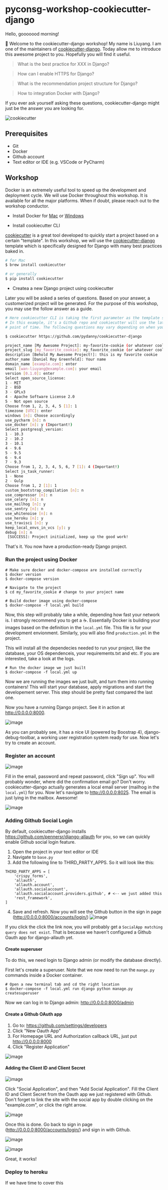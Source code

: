 # pyconsg-workshop-cookiecutter-django

Hello, gooooood morning! 

:cookie: Welcome to the cookiecutter-django workshop! My name is Liuyang. I am one of the maintainers of [cookiecutter-django]. Today allow me to introduce this awesome project to you. Hopefully you will find it useful.


> What is the best practice for XXX in Django?

> How can I enable HTTPS for Django?

> What is the recommendation project structure for Django?

> How to integration Docker with Django?

If you ever ask yourself asking these questions, cookiecutter-django might just be the answer you are looking for.

![cookiecutter](https://camo.githubusercontent.com/c2095c350e36abaafd738dcdc6cdc9e7d585d69e/68747470733a2f2f7261772e6769746875622e636f6d2f617564726579722f636f6f6b69656375747465722f336163303738333536616466356131613732303432646665373265626661346139636435656633382f6c6f676f2f636f6f6b69656375747465725f6d656469756d2e706e67)

## Prerequisites

* Git
* Docker
* Github account
* Text editor or IDE (e.g. VSCode or PyCharm)

## Workshop

Docker is an extremely useful tool to speed up the development and deployment cycle. We will use Docker throughout this workshop. It is available for all the major platforms. When if doubt, please reach out to the workshop conductor.

* Install Docker
for [Mac](https://docs.docker.com/docker-for-mac/install/) or [Windows](https://store.docker.com/editions/community/docker-ce-desktop-windows)

* Install cookiecutter CLI 

[cookiecutter] is a great tool developed to quickly start a project based on a certain "template". In this workshop, we will use the [cookiecutter-django] template which is specifically designed for Django with many best practices baked in.

```bash
# for Mac
$ brew install cookiecutter

# or generally
$ pip install cookiecutter
```

* Createa a new Django project using cookiecutter

Later you will be asked a series of questions. Based on your answer, a customerized project will be generated. For the purpose of this workshop, you may use the follow answer as a guide.

```bash
# Here cookiecutter CLI is taking the first parameter as the template source
# In this example, it's a Github repo and cookiecutter will use the latest master at this 
# point of time. The following questions may vary depending on when you run the command 

$ cookiecutter https://github.com/pydanny/cookiecutter-django

project_name [My Awesome Project]: my-favorite-cookie (or whatever cool name you like)
project_slug [my_favorite_cookie]: my_favorite_cookie (or whatever cool name you like)
description [Behold My Awesome Project!]: this is my favorite cookie 
author_name [Daniel Roy Greenfeld]: Your name
domain_name [example.com]: enter
email [wan-liuyang@example.com]: your email
version [0.1.0]: enter
Select open_source_license:
1 - MIT
2 - BSD
3 - GPLv3
4 - Apache Software License 2.0
5 - Not open source
Choose from 1, 2, 3, 4, 5 [1]: 1
timezone [UTC]: enter
windows [n]: Choose accordingly
use_pycharm [n]: n
use_docker [n]: y (Important!)
Select postgresql_version:
1 - 10.3
2 - 10.2
3 - 10.1
4 - 9.6
5 - 9.5
6 - 9.4
7 - 9.3
Choose from 1, 2, 3, 4, 5, 6, 7 [1]: 4 (Important!)
Select js_task_runner:
1 - None
2 - Gulp
Choose from 1, 2 [1]: 1
custom_bootstrap_compilation [n]: n
use_compressor [n]: n
use_celery [n]: n
use_mailhog [n]: y
use_sentry [n]: n
use_whitenoise [n]: n
use_heroku [n]: y
use_travisci [n]: y
keep_local_envs_in_vcs [y]: y
debug [n]: n
 [SUCCESS]: Project initialized, keep up the good work!
```

That's it. You now have a production-ready Django project.

### Run the project using Docker

```
# Make sure docker and docker-compose are installed correctly
$ docker version
$ docker-compose version

# Navigate to the project
$ cd my_favorite_cookie # change to your project name

# Build docker image using docker-compose
$ docker-compose -f local.yml build
```

Now, this step will probably take a while, depending how fast your network is. I strongly recommend you to get a :coffee:. Essentially Docker is building your images based on the definition in the `local.yml` file. This file is for your development envionment. Similarly, you will also find `production.yml` in the project. 

This will install all the dependecies needed to run your project, like the database, your OS dependenceis, your requirements.txt and etc. If you are interested, take a look at the logs.

```
# Run the docker image we just built 
$ docker-compose -f local.yml up
```

Now we are running the images we just built, and turn them into running containers! This will start your database, apply migrations and start the developement server. This step should be pretty fast compared the last one.

Now you have a running Django project. See it in action at http://0.0.0.0:8000.

![image](https://user-images.githubusercontent.com/1016390/40727172-eaac09da-6459-11e8-8ce0-547a9a42647e.png)

As you can probably see, it has a nice UI (powered by Boostrap 4), django-debug-toolbar, a working user registration system ready for use. Now let's try to create an account.

### Register an account
![image](https://user-images.githubusercontent.com/1016390/40727459-841ff338-645a-11e8-925f-17453ec437fe.png)

Fill in the email, password and repeat password, click "Sign up". You will probably wonder, where did the confirmation email go? Don't worry. cookiecutter-django actually generates a local email server (mailhog in the `local.yml`) for you. Now let's navigate to http://0.0.0.0:8025. The email is just lying in the mailbox. Awesome!

![image](https://user-images.githubusercontent.com/1016390/40727683-fbc65cc4-645a-11e8-8c36-ab2aa2baccbb.png)

### Adding Github Social Login

By default, cookiecutter-django installs https://github.com/pennersr/django-allauth for you, so we can quickly enable Github social login feature.

1. Open the project in your text editor or IDE
2. Navigate to `base.py`
3. Add the following line to THIRD_PARTY_APPS. So it will look like this:
```
THIRD_PARTY_APPS = [
    'crispy_forms',
    'allauth',
    'allauth.account',
    'allauth.socialaccount',
    'allauth.socialaccount.providers.github', # <-- we just added this
    'rest_framework',
]
```
4. Save and refresh. Now you will see the Github button in the sign in page (http://0.0.0.0:8000/accounts/login/)
![image](https://user-images.githubusercontent.com/1016390/40729018-0196b880-645e-11e8-8d33-3f8b8f5d25f0.png)


If you click the click the link now, you will probably get a `SocialApp matching query does not exist`. That is because we haven't configured a Github Oauth app for django-allauth yet. 

#### Create superuser
To do this, we need login to Django admin (or modify the database directly). 

First let's create a superuser. Note that we now need to run the `mange.py` commands inside a Docker container.
```
# Open a new terminal tab and cd the right location
$ docker-compose -f local.yml run django python manage.py createsuperuser
```
Now we can log in to Django admin: http://0.0.0.0:8000/admin

#### Create a Github OAuth app

1. Go to: https://github.com/settings/developers
2. Click "New Oauth App"
3. For Homepage URL and Authorization callback URL, just put http://0.0.0.0:8000
4. Click "Register Application"

![image](https://user-images.githubusercontent.com/1016390/40730300-e8305038-6460-11e8-8e0e-3c8c93df1959.png)

#### Adding the Client ID and Client Secret 
![image](https://user-images.githubusercontent.com/1016390/40729330-b40f5508-645e-11e8-88f6-a6c4e34945d3.png)

Click "Social Application", and then "Add Social Application". Fill the Client ID and Client Secret from the Oauth app we just registered with Github. Don't forget to link the site with the social app by double clicking on the "example.com", or click the right arrow.

![image](https://user-images.githubusercontent.com/1016390/40729614-557d723a-645f-11e8-9e9f-7754459b55c0.png)

Once this is done. Go back to sign in page (http://0.0.0.0:8000/accounts/login/) and sign in with Github.

![image](https://user-images.githubusercontent.com/1016390/40730028-4d8d4a36-6460-11e8-9e7b-594baa90930f.png)

![image](https://user-images.githubusercontent.com/1016390/40730075-6d3959f6-6460-11e8-95c3-8b6fad6a6f54.png)

Great, it works!

### Deploy to heroku
If we have time to cover this

[cookiecutter]: https://github.com/audreyr/cookiecutter
[cookiecutter-django]: https://github.com/pydanny/cookiecutter
